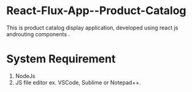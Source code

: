 # React-Flux-App--Product-Catalog
This is product catalog display application, developed using react js androuting components .
# System Requirement
1. NodeJs
2. JS file editor ex. VSCode, Sublime or Notepad++.

